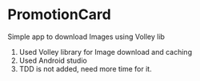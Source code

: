 # PromotionCard
Simple app to download Images using Volley lib

1. Used Volley library for Image download and caching
2. Used Android studio
3. TDD is not added, need more time for it.
